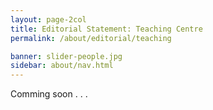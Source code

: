 ```yaml
---
layout: page-2col
title: Editorial Statement: Teaching Centre
permalink: /about/editorial/teaching

banner: slider-people.jpg
sidebar: about/nav.html
---
```

Comming soon . . .
